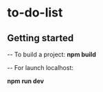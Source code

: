 # to-do-list

## Getting started

-- To build a project:
**npm build**

-- For launch localhost:

**npm run dev**
